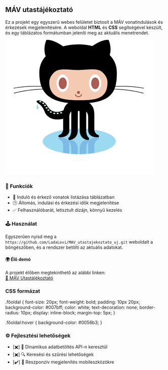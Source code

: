 ## MÁV utastájékoztató

Ez a projekt egy egyszerű webes felületet biztosít a MÁV vonatindulások és érkezések megjelenítésére. A weboldal **HTML** és **CSS** segítségével készült, és egy táblázatos formátumban jeleníti meg az aktuális menetrendet.

![alt text](github.png)

### 📌 Funkciók
- 🚂 Induló és érkező vonatok listázása táblázatban
- 🕓 Állomás, indulási és érkezési idők megjelenítése
- ✅ Felhasználóbarát, letisztult dizájn, könnyű kezelés

### 🕹️ Használat
Egyszerűen nyisd meg a `https://github.com/LadaLevi/MAV_utastajekoztato_uj.git` weboldalt a böngészőben, és a rendszer betölti az aktuális adatokat.
#### 🌍 Élő demó

A projekt élőben megtekinthető az alábbi linken:  
[🔗 MÁV Utastájékoztató](https://ladalevi.github.io/MAV_utastajekoztato_uj/)

### CSS formázat
.főoldal {
    font-size: 20px;
    font-weight: bold;
    padding: 10px 20px;
    background-color: #007bff;
    color: white;
    text-decoration: none;
    border-radius: 10px;
    display: inline-block;
    margin-top: 5px;
}

.főoldal:hover {
    background-color: #0056b3;
}


### ⚙️ Fejlesztési lehetőségek
- [✖️] 🔄 Dinamikus adatbetöltés API-n keresztül
- [✖️] 🔍 Keresési és szűrési lehetőségek
- [✔️] 📱 Reszponzív megjelenítés mobileszközökre
